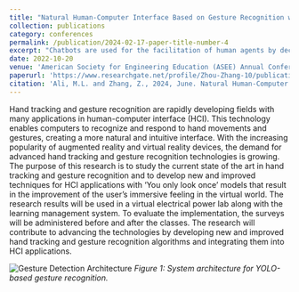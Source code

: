 ```yaml
---
title: "Natural Human-Computer Interface Based on Gesture Recognition with YOLO to Enhance Virtual Lab Users’ Immersive Feeling"
collection: publications
category: conferences
permalink: /publication/2024-02-17-paper-title-number-4
excerpt: "Chatbots are used for the facilitation of human agents by decreasing their involvement in manually done tasks. This Chatbot is developed for students of discrete mathematics. The dataset for this experiment is accumulated from 3 books of discrete mathematics. Our model is a variant of transformer known as Bert-base-NLI-mean-tokens. Bidirectional Encoder Representations from Transformers (BERT). SBERT library is used for the generation of queryresponse embeddings. This model is fine-tuned according to our dataset and provided this model to students with android based mobile App. This model results in increase in the knowledge of students. The same approach will be implemented for other subjects as well."
date: 2022-10-20
venue: 'American Society for Engineering Education (ASEE) Annual Conference & Exposition 2024'
paperurl: 'https://www.researchgate.net/profile/Zhou-Zhang-10/publication/382791417_Natural_Human-Computer_Interface_Based_on_Gesture_Recognition_with_YOLO_to_Enhance_Virtual_Lab_Users'_Immersive_Feeling/links/66ace2ec8f7e1236bc327edf/Natural-Human-Computer-Interface-Based-on-Gesture-Recognition-with-YOLO-to-Enhance-Virtual-Lab-Users-Immersive-Feeling.pdf'
citation: 'Ali, M.L. and Zhang, Z., 2024, June. Natural Human-Computer Interface Based on Gesture Recognition with YOLO to Enhance Virtual Lab Users’ Immersive Feeling. In Proceedings of the 2024 ASEE Annual Conference & Exposition, Portland, OR, USA (pp. 23-26).'
---
```


Hand tracking and gesture recognition are rapidly developing fields with many applications in
human-computer interface (HCI). This technology enables computers to recognize and respond to
hand movements and gestures, creating a more natural and intuitive interface. With the increasing
popularity of augmented reality and virtual reality devices, the demand for advanced hand tracking
and gesture recognition technologies is growing. The purpose of this research is to study the current state of the art in hand tracking and gesture recognition and to develop new and improved
techniques for HCI applications with ‘You only look once’ models that result in the improvement
of the user’s immersive feeling in the virtual world. The research results will be used in a virtual electrical power lab along with the learning management system. To evaluate the implementation, the surveys will be administered before and after the classes. The research will contribute to advancing the technologies by developing new and improved hand tracking and gesture recognition algorithms and integrating them into HCI applications.

![Gesture Detection Architecture](ThreeStepProcess.png)
*Figure 1: System architecture for YOLO-based gesture recognition.*